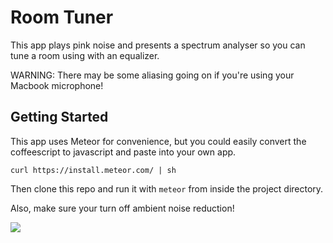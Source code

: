 # Room Tuner

This app plays pink noise and presents a spectrum analyser so you can tune a room using with an equalizer.

WARNING: There may be some aliasing going on if you're using your Macbook microphone!

## Getting Started

This app uses Meteor for convenience, but you could easily convert the coffeescript to javascript and paste into your own app.

    curl https://install.meteor.com/ | sh

Then clone this repo and run it with `meteor` from inside the project directory.

Also, make sure your turn off ambient noise reduction!

![](http://i.stack.imgur.com/Bvg1x.jpg)